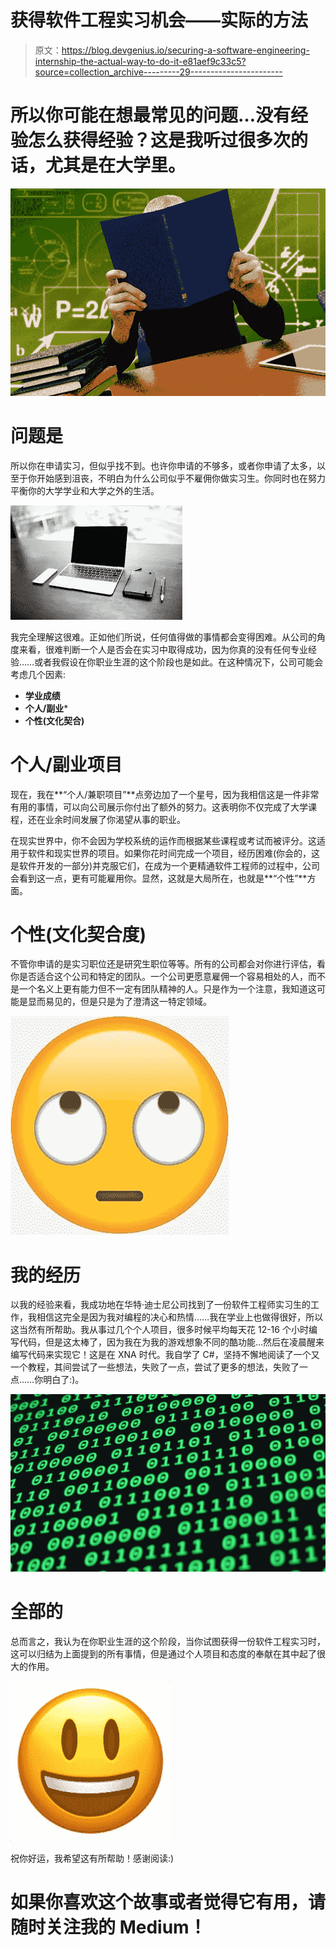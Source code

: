 # 获得软件工程实习机会——实际的方法

> 原文：<https://blog.devgenius.io/securing-a-software-engineering-internship-the-actual-way-to-do-it-e81aef9c33c5?source=collection_archive---------29----------------------->

# 所以你可能在想最常见的问题…没有经验怎么获得经验？这是我听过很多次的话，尤其是在大学里。

![](img/4ccc9d7d2d4b4cb706ac648015fb57f4.png)

# 问题是

所以你在申请实习，但似乎找不到。也许你申请的不够多，或者你申请了太多，以至于你开始感到沮丧，不明白为什么公司似乎不雇佣你做实习生。你同时也在努力平衡你的大学学业和大学之外的生活。

![](img/d6986f983c5de7d4aed4b5893708cb16.png)

我完全理解这很难。正如他们所说，任何值得做的事情都会变得困难。从公司的角度来看，很难判断一个人是否会在实习中取得成功，因为你真的没有任何专业经验……或者我假设在你职业生涯的这个阶段也是如此。在这种情况下，公司可能会考虑几个因素:

*   **学业成绩**
*   **个人/副业***
*   **个性(文化契合)**

# 个人/副业项目

现在，我在**“个人/兼职项目”**点旁边加了一个星号，因为我相信这是一件非常有用的事情，可以向公司展示你付出了额外的努力。这表明你不仅完成了大学课程，还在业余时间发展了你渴望从事的职业。

在现实世界中，你不会因为学校系统的运作而根据某些课程或考试而被评分。这适用于软件和现实世界的项目。如果你花时间完成一个项目，经历困难(你会的，这是软件开发的一部分)并克服它们，在成为一个更精通软件工程师的过程中，公司会看到这一点，更有可能雇用你。显然，这就是大局所在，也就是**“个性”**方面。

# 个性(文化契合度)

不管你申请的是实习职位还是研究生职位等等。所有的公司都会对你进行评估，看你是否适合这个公司和特定的团队。一个公司更愿意雇佣一个容易相处的人，而不是一个名义上更有能力但不一定有团队精神的人。只是作为一个注意，我知道这可能是显而易见的，但是只是为了澄清这一特定领域。

![](img/ad695c45d26a9c3f305e819dbfa8cf11.png)

# 我的经历

以我的经验来看，我成功地在华特·迪士尼公司找到了一份软件工程师实习生的工作，我相信这完全是因为我对编程的决心和热情……我在学业上也做得很好，所以这当然有所帮助。我从事过几个个人项目，很多时候平均每天花 12-16 个小时编写代码，但是这太棒了，因为我在为我的游戏想象不同的酷功能…然后在凌晨醒来编写代码来实现它！这是在 XNA 时代。我自学了 C#，坚持不懈地阅读了一个又一个教程，其间尝试了一些想法，失败了一点，尝试了更多的想法，失败了一点……你明白了:)。

![](img/b6b18dd92e41141f8a095169567c8d89.png)

# 全部的

总而言之，我认为在你职业生涯的这个阶段，当你试图获得一份软件工程实习时，这可以归结为上面提到的所有事情，但是通过个人项目和态度的奉献在其中起了很大的作用。

![](img/156c1793ca421ada63fc370f652d1623.png)

祝你好运，我希望这有所帮助！感谢阅读:)

# 如果你喜欢这个故事或者觉得它有用，请随时关注我的 Medium！
